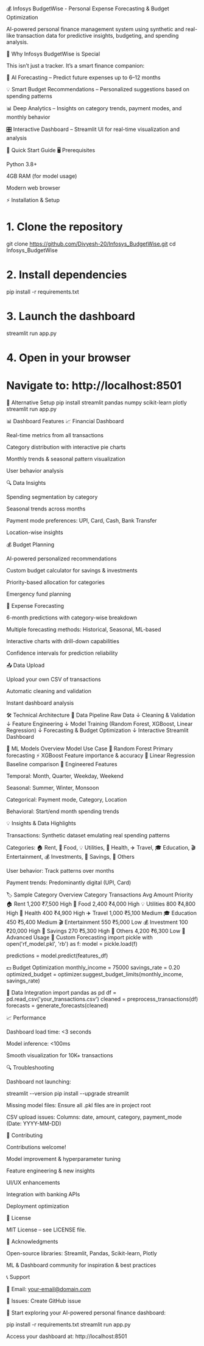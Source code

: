 💰 Infosys BudgetWise - Personal Expense Forecasting & Budget Optimization

AI-powered personal finance management system using synthetic and real-like transaction data for predictive insights, budgeting, and spending analysis.

🎯 Why Infosys BudgetWise is Special

This isn’t just a tracker. It’s a smart finance companion:

🔮 AI Forecasting – Predict future expenses up to 6–12 months

💡 Smart Budget Recommendations – Personalized suggestions based on spending patterns

📊 Deep Analytics – Insights on category trends, payment modes, and monthly behavior

🎛️ Interactive Dashboard – Streamlit UI for real-time visualization and analysis

🚀 Quick Start Guide
🖥️ Prerequisites

Python 3.8+

4GB RAM (for model usage)

Modern web browser

⚡ Installation & Setup
# 1. Clone the repository
git clone https://github.com/Divyesh-20/Infosys_BudgetWise.git
cd Infosys_BudgetWise

# 2. Install dependencies
pip install -r requirements.txt

# 3. Launch the dashboard
streamlit run app.py

# 4. Open in your browser
# Navigate to: http://localhost:8501

🔄 Alternative Setup
pip install streamlit pandas numpy scikit-learn plotly
streamlit run app.py

📊 Dashboard Features
📈 Financial Dashboard

Real-time metrics from all transactions

Category distribution with interactive pie charts

Monthly trends & seasonal pattern visualization

User behavior analysis

🔍 Data Insights

Spending segmentation by category

Seasonal trends across months

Payment mode preferences: UPI, Card, Cash, Bank Transfer

Location-wise insights

💰 Budget Planning

AI-powered personalized recommendations

Custom budget calculator for savings & investments

Priority-based allocation for categories

Emergency fund planning

🔮 Expense Forecasting

6-month predictions with category-wise breakdown

Multiple forecasting methods: Historical, Seasonal, ML-based

Interactive charts with drill-down capabilities

Confidence intervals for prediction reliability

📤 Data Upload

Upload your own CSV of transactions

Automatic cleaning and validation

Instant dashboard analysis

🛠️ Technical Architecture
🔄 Data Pipeline
Raw Data
   ↓
Cleaning & Validation
   ↓
Feature Engineering
   ↓
Model Training (Random Forest, XGBoost, Linear Regression)
   ↓
Forecasting & Budget Optimization
   ↓
Interactive Streamlit Dashboard

🤖 ML Models Overview
Model	Use Case
🌳 Random Forest	Primary forecasting
⚡ XGBoost	Feature importance & accuracy
📐 Linear Regression	Baseline comparison
🔑 Engineered Features

Temporal: Month, Quarter, Weekday, Weekend

Seasonal: Summer, Winter, Monsoon

Categorical: Payment mode, Category, Location

Behavioral: Start/end month spending trends

💡 Insights & Data Highlights

Transactions: Synthetic dataset emulating real spending patterns

Categories: 🏠 Rent, 🍕 Food, 💡 Utilities, 🏥 Health, ✈️ Travel, 🎓 Education, 🎬 Entertainment, 💰 Investments, 💾 Savings, 💼 Others

User behavior: Track patterns over months

Payment trends: Predominantly digital (UPI, Card)

🏷️ Sample Category Overview
Category	Transactions	Avg Amount	Priority
🏠 Rent	1,200	₹7,500	High
🍕 Food	2,400	₹4,000	High
💡 Utilities	800	₹4,800	High
🏥 Health	400	₹4,900	High
✈️ Travel	1,000	₹5,100	Medium
🎓 Education	450	₹5,400	Medium
🎬 Entertainment	550	₹5,000	Low
💰 Investment	100	₹20,000	High
💾 Savings	270	₹5,300	High
💼 Others	4,200	₹6,300	Low
🔧 Advanced Usage
🔮 Custom Forecasting
import pickle
with open('rf_model.pkl', 'rb') as f:
    model = pickle.load(f)

predictions = model.predict(features_df)

💵 Budget Optimization
monthly_income = 75000
savings_rate = 0.20
optimized_budget = optimizer.suggest_budget_limits(monthly_income, savings_rate)

📂 Data Integration
import pandas as pd
df = pd.read_csv('your_transactions.csv')
cleaned = preprocess_transactions(df)
forecasts = generate_forecasts(cleaned)

📈 Performance

Dashboard load time: <3 seconds

Model inference: <100ms

Smooth visualization for 10K+ transactions

🔍 Troubleshooting

Dashboard not launching:

streamlit --version
pip install --upgrade streamlit


Missing model files: Ensure all .pkl files are in project root

CSV upload issues: Columns: date, amount, category, payment_mode (Date: YYYY-MM-DD)

🤝 Contributing

Contributions welcome!

Model improvement & hyperparameter tuning

Feature engineering & new insights

UI/UX enhancements

Integration with banking APIs

Deployment optimization

📝 License

MIT License – see LICENSE file.

🙏 Acknowledgments

Open-source libraries: Streamlit, Pandas, Scikit-learn, Plotly

ML & Dashboard community for inspiration & best practices

📞 Support

📧 Email: your-email@domain.com

🐛 Issues: Create GitHub issue

🎯 Start exploring your AI-powered personal finance dashboard:

pip install -r requirements.txt
streamlit run app.py


Access your dashboard at: http://localhost:8501
